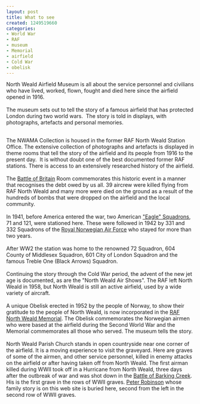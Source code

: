 ```yaml
---
layout: post
title: What to see
created: 1249519660
categories:
- World War
- RAF
- museum
- Memorial
- airfield
- Cold War
- obelisk
---
```

North Weald Airfield Museum is all about the service personnel and civilians who have lived, worked, flown, fought and died here since the airfield opened in 1916. <br /><br />The museum sets out to tell the story of a famous airfield that has protected London during two world wars.&nbsp; The story is told in displays, with photographs, artefacts and personal memories.<br /><br /></p><p>The NWAMA Collection is housed in the former RAF North Weald Station Office. The extensive collection of photographs and artefacts is displayed in theme rooms that tell the story of the airfield and its people from 1916 to the present day.&nbsp; It is without doubt one of the best documented former RAF stations. There is access to an extensively researched history of the airfield.<br /><br />The <a href="/content/battle-britain">Battle of Britain</a> Room commemorates this historic event in a manner that recognises the debt owed by us all.  39 aircrew were killed flying from RAF North Weald and many more were died on the ground as a result of the hundreds of bombs that were dropped on the airfield and the local community.<br /><br />In 1941, before America entered the war, two American <a href="/content/eagle-squadrons">"Eagle" Squadrons</a>, 71 and 121, were stationed here.  These were followed in 1942 by 331 and 332 Squadrons of the <a href="/content/norwegian-squadrons-60th-anniversary">Royal Norwegian Air Force</a> who stayed for more than two years.<br /><br />After WW2 the station was home to the renowned 72 Squadron, 604 County of Middlesex Squadron, 601 City of London Squadron and the famous Treble One (Black Arrows) Squadron.<br /><br />Continuing the story through the Cold War period, the advent of the new jet age is documented, as are the "North Weald Air Shows".  The RAF left North Weald in 1958, but North Weald is still an active airfield, used by a wide variety of aircraft.<br /><br />A unique Obelisk erected in 1952 by the people of Norway, to show their gratitude to the people of North Weald, is now incorporated in the <a href="/content/memorial">RAF North Weald Memorial</a>. The Obelisk commemorates the Norwegian airmen who were based at the airfield during the Second World War and the Memorial commemorates all those who served.  The museum tells the story.<br /><br />North Weald Parish Church stands in open countryside near one corner of the airfield. It is a moving experience to visit the graveyard. Here are graves of some of the airmen, and other service personnel, killed in enemy attacks on the airfield or after having taken off from North Weald.  The first airman killed during WWII took off in a Hurricane from North Weald, three days after the outbreak of war and was shot down in the <a href="/content/battle-barking-creek">Battle of Barking Creek</a>. His is the first grave in the rows of WWII graves.  <a href="/content/my-brother-peter-robinson-his-sister-jean-porter">Peter Robinson</a> whose family story is on this web site is buried here, second from the left in the second row of WWII graves.